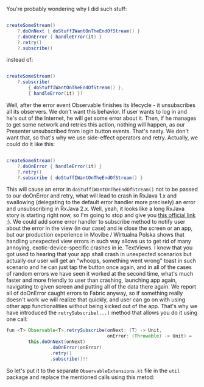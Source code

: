You're probably wondering why I did such stuff:

```Java

createSomeStream()
    ?.doOnNext { doStuffIWantOnTheEndOfStream() }
    ?.doOnError { handleError(it) }
    ?.retry()
    ?.subscribe()
```

instead of:

```Java

createSomeStream()
    ?.subscribe(
        { doStuffIWantOnTheEndOfStream() },
        { handleError(it) })
```

Well, after the error event Observable finishes its lifecycle - it unsubscribes all its observers. We don't want this behavior. If user wants to log in and he's out of the Internet, he will get some error about it. Then, if he manages to get some network and retries this action, nothing will happen, as our Presenter unsubscribed from login button events. That's nasty. We don't want that, so that's why we use side-effect operators and retry. Actually, we could do it like this:

```Java

createSomeStream()
    ?.doOnError { handleError(it) }
    ?.retry()
    ?.subscribe { doStuffIWantOnTheEndOfStream() }
```

This will cause an error in `doStuffIWantOnTheEndOfStream()` not to be passed to our doOnError and retry, what will lead to crash in RxJava 1.x and swallowing (delegating to the default error handler more precisely) an error and unsubscribing in RxJava 2.x. Well, yeah, it looks like a long RxJava story is starting right now, so I'm going to stop and give you [this official link](https://github.com/ReactiveX/RxJava/wiki/What's-different-in-2.0#error-handling) ;). We could add some error handler to subscribe method to notify user about the error in the view (in our case) and ie close the screen or an app, but our production experience in Movibe / Wirtualna Polska shows that handling unexpected view errors in such way allows us to get rid of many annoying, exotic-device-specific crashes in ie. TextViews. I know that you got used to hearing that your app shall crash in unexpected scenarios but actually our user will get an "whoops, something went wrong" toast in such scenario and he can just tap the button once again, and in all of the cases of random errors we have seen it worked at the second time, what's much faster and more friendly to user than crashing, launching app again, navigating to given screen and putting all of the data there again. We report all of doOnError caught errors to Fabric anyway, so if something really doesn't work we will realize that quickly, and user can go on with using other app functionalities without being kicked out of the app. That's why we have introduced the `retrySubscribe(...)` method that allows you do it using one call:

```Java
fun <T> Observable<T>.retrySubscribe(onNext: (T) -> Unit,
                                     onError: (Throwable) -> Unit) =
        this.doOnNext(onNext)
                .doOnError(onError)
                .retry()
                .subscribe()!!
```

So let's put it to the separate `ObservableExtensions.kt` file in the `util` package and replace the mentioned calls using this metod:
